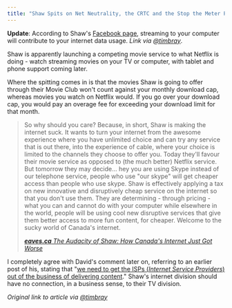 ```yaml
---
title: "Shaw Spits on Net Neutrality, the CRTC and the Stop the Meter Petition"
---
```

<p><strong>Update</strong>: According to Shaw's <a href="https://www.facebook.com/topic.php?uid=151441184886657&topic=711">Facebook page</a>, streaming to your computer will contribute to your internet data usage. <em>Link via <a href="https://twitter.com/timbray/status/91940817958223872">@timbray</a></em>.</p>
<p>Shaw is apparently launching a competing movie service to what Netflix is doing - watch streaming movies on your TV or computer, with tablet and phone support coming later.</p>
<p>Where the spitting comes in is that the movies Shaw is going to offer through their Movie Club won't count against your monthly download cap, whereas movies you watch on Netflix would. If you go over your download cap, you  would pay an overage fee for exceeding your download limit for that month.</p>
<blockquote><p>So why should you care? Because, in short, Shaw is making the internet suck. It wants to turn your internet from the awesome experience where you have unlimited choice and can try any service that is out there, into the experience of cable, where your choice is limited to the channels they choose to offer you. Today they'll favour their movie service as opposed to (the much better) Netflix service. But tomorrow they may decide... hey you are using Skype instead of our telephone service, people who use "our skype" will get cheaper access than people who use skype. Shaw is effectively applying a tax on new innovative and disruptively cheap service on the internet so that you don't use them. They are determining - through pricing - what you can and cannot do with your computer while elsewhere in the world, people will be using cool new disruptive services that give them better access to more fun content, for cheaper. Welcome to the sucky world of Canada's internet.</p>
<p><cite><a href="https://eaves.ca/2011/07/15/the-audacity-of-shaw-how-canadas-internet-just-got-worse/"><strong>eaves.ca</strong> The Audacity of Shaw: How Canada's Internet Just Got Worse</a></cite></p></blockquote>
<p>I completely agree with David's comment later on, referring to an earlier post of his, stating that "<a href="https://eaves.ca/2011/05/24/how-to-unsuck-canada’s-internet-creating-the-right-incentives/">we need to get the ISPs (<em>Internet Service Providers</em>) out of the business of delivering content</a>." Shaw's internet division should have no connection, in a business sense, to their TV division.</p>
<p><em>Original link to article via <a href="https://twitter.com/timbray/status/91916141336866816">@timbray</a></em></p>
